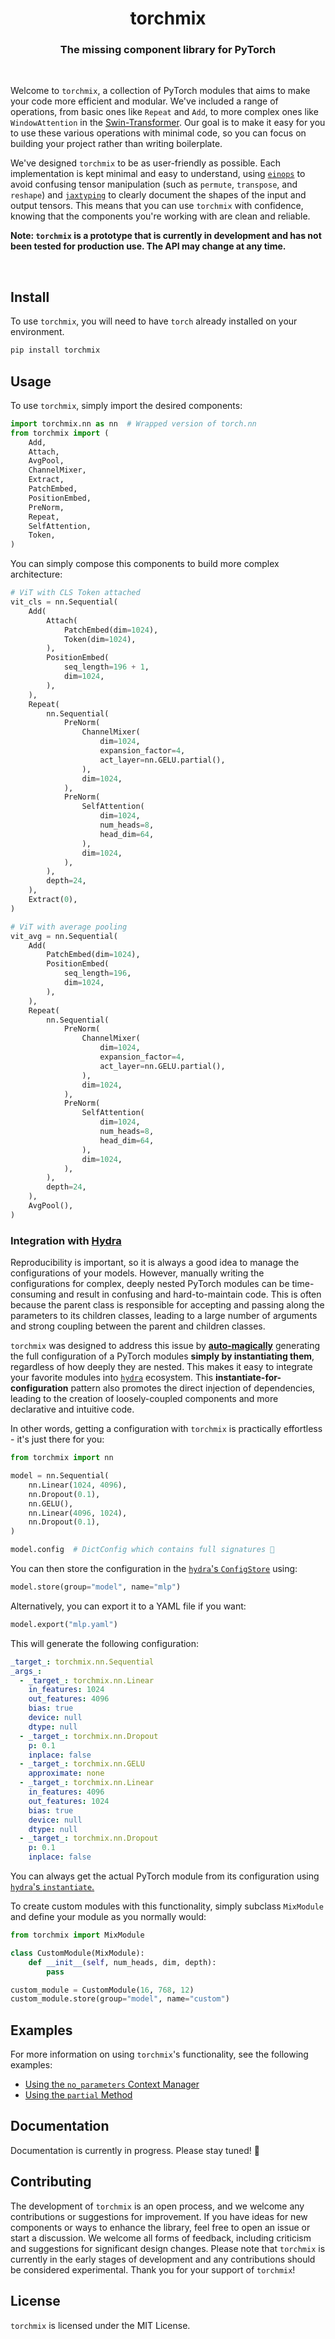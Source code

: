 <h1 align="center">torchmix</h1>

<h3 align="center">The missing component library for PyTorch</h3>

<br />

Welcome to `torchmix`, a collection of PyTorch modules that aims to make your code more efficient and modular. We've included a range of operations, from basic ones like `Repeat` and `Add`, to more complex ones like `WindowAttention` in the [Swin-Transformer](https://arxiv.org/abs/2103.14030). Our goal is to make it easy for you to use these various operations with minimal code, so you can focus on building your project rather than writing boilerplate.

We've designed `torchmix` to be as user-friendly as possible. Each implementation is kept minimal and easy to understand, using [`einops`](https://github.com/arogozhnikov/einops) to avoid confusing tensor manipulation (such as `permute`, `transpose`, and `reshape`) and [`jaxtyping`](https://github.com/google/jaxtyping) to clearly document the shapes of the input and output tensors. This means that you can use `torchmix` with confidence, knowing that the components you're working with are clean and reliable.

**Note: `torchmix` is a prototype that is currently in development and has not been tested for production use. The API may change at any time.**

<br />

## Install

To use `torchmix`, you will need to have `torch` already installed on your environment.

```sh
pip install torchmix
```

## Usage

To use `torchmix`, simply import the desired components:

```python
import torchmix.nn as nn  # Wrapped version of torch.nn
from torchmix import (
    Add,
    Attach,
    AvgPool,
    ChannelMixer,
    Extract,
    PatchEmbed,
    PositionEmbed,
    PreNorm,
    Repeat,
    SelfAttention,
    Token,
)
```

You can simply compose this components to build more complex architecture:

```python
# ViT with CLS Token attached
vit_cls = nn.Sequential(
    Add(
        Attach(
            PatchEmbed(dim=1024),
            Token(dim=1024),
        ),
        PositionEmbed(
            seq_length=196 + 1,
            dim=1024,
        ),
    ),
    Repeat(
        nn.Sequential(
            PreNorm(
                ChannelMixer(
                    dim=1024,
                    expansion_factor=4,
                    act_layer=nn.GELU.partial(),
                ),
                dim=1024,
            ),
            PreNorm(
                SelfAttention(
                    dim=1024,
                    num_heads=8,
                    head_dim=64,
                ),
                dim=1024,
            ),
        ),
        depth=24,
    ),
    Extract(0),
)

# ViT with average pooling
vit_avg = nn.Sequential(
    Add(
        PatchEmbed(dim=1024),
        PositionEmbed(
            seq_length=196,
            dim=1024,
        ),
    ),
    Repeat(
        nn.Sequential(
            PreNorm(
                ChannelMixer(
                    dim=1024,
                    expansion_factor=4,
                    act_layer=nn.GELU.partial(),
                ),
                dim=1024,
            ),
            PreNorm(
                SelfAttention(
                    dim=1024,
                    num_heads=8,
                    head_dim=64,
                ),
                dim=1024,
            ),
        ),
        depth=24,
    ),
    AvgPool(),
)
```

### Integration with [Hydra](https://hydra.cc/)

Reproducibility is important, so it is always a good idea to manage the configurations of your models. However, manually writing the configurations for complex, deeply nested PyTorch modules can be time-consuming and result in confusing and hard-to-maintain code. This is often because the parent class is responsible for accepting and passing along the parameters to its children classes, leading to a large number of arguments and strong coupling between the parent and children classes.

`torchmix` was designed to address this issue by [**auto-magically**](https://github.com/mit-ll-responsible-ai/hydra-zen) generating the full configuration of a PyTorch modules **simply by instantiating them**, regardless of how deeply they are nested. This makes it easy to integrate your favorite modules into [`hydra`](https://hydra.cc/) ecosystem. This **instantiate-for-configuration** pattern also promotes the direct injection of dependencies, leading to the creation of loosely-coupled components and more declarative and intuitive code.

In other words, getting a configuration with `torchmix` is practically effortless - it's just there for you:

```python
from torchmix import nn

model = nn.Sequential(
    nn.Linear(1024, 4096),
    nn.Dropout(0.1),
    nn.GELU(),
    nn.Linear(4096, 1024),
    nn.Dropout(0.1),
)

model.config  # DictConfig which contains full signatures 🤯
```

You can then store the configuration in the [`hydra`'s `ConfigStore`](https://hydra.cc/docs/tutorials/structured_config/config_store/) using:

```python
model.store(group="model", name="mlp")
```

Alternatively, you can export it to a YAML file if you want:

```python
model.export("mlp.yaml")
```

This will generate the following configuration:

```yaml
_target_: torchmix.nn.Sequential
_args_:
  - _target_: torchmix.nn.Linear
    in_features: 1024
    out_features: 4096
    bias: true
    device: null
    dtype: null
  - _target_: torchmix.nn.Dropout
    p: 0.1
    inplace: false
  - _target_: torchmix.nn.GELU
    approximate: none
  - _target_: torchmix.nn.Linear
    in_features: 4096
    out_features: 1024
    bias: true
    device: null
    dtype: null
  - _target_: torchmix.nn.Dropout
    p: 0.1
    inplace: false
```

You can always get the actual PyTorch module from its configuration using [`hydra`'s `instantiate`.](https://hydra.cc/docs/advanced/instantiate_objects/overview/)

To create custom modules with this functionality, simply subclass `MixModule` and define your module as you normally would:

```python
from torchmix import MixModule

class CustomModule(MixModule):
    def __init__(self, num_heads, dim, depth):
        pass

custom_module = CustomModule(16, 768, 12)
custom_module.store(group="model", name="custom")
```

## Examples

For more information on using `torchmix`'s functionality, see the following examples:

- [Using the `no_parameters` Context Manager](https://github.com/torchmix/torchmix/tree/main/examples/no_parameters)
- [Using the `partial` Method](https://github.com/torchmix/torchmix/tree/main/examples/partial)

## Documentation

Documentation is currently in progress. Please stay tuned! 🚀

## Contributing

The development of `torchmix` is an open process, and we welcome any contributions or suggestions for improvement. If you have ideas for new components or ways to enhance the library, feel free to open an issue or start a discussion. We welcome all forms of feedback, including criticism and suggestions for significant design changes. Please note that `torchmix` is currently in the early stages of development and any contributions should be considered experimental. Thank you for your support of `torchmix`!

## License

`torchmix` is licensed under the MIT License.
